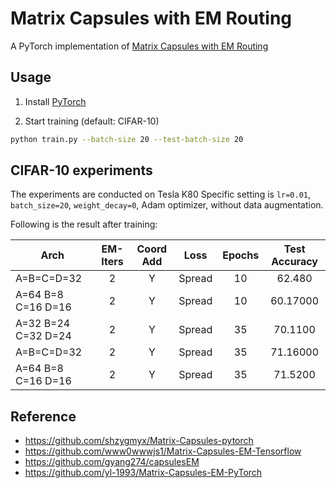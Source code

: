 # Matrix Capsules with EM Routing
A PyTorch implementation of [Matrix Capsules with EM Routing](https://openreview.net/pdf?id=HJWLfGWRb)

## Usage
1. Install [PyTorch](http://pytorch.org/)

2. Start training (default: CIFAR-10)
```bash
python train.py --batch-size 20 --test-batch-size 20
```


## CIFAR-10 experiments

The experiments are conducted on Tesla K80
Specific setting is `lr=0.01`, `batch_size=20`, `weight_decay=0`, Adam optimizer, without data augmentation.

Following is the result after training:

| Arch | EM-Iters | Coord Add | Loss | Epochs | Test Accuracy |
| ---- |:-----:|:---------:|:----:|:--:|:-------------:|
| A=B=C=D=32        | 2 | Y | Spread    | 10 |  62.480   |
| A=64 B=8 C=16 D=16        | 2 | Y | Spread    | 10 |  60.17000   |
| A=32 B=24 C=32 D=24        | 2 | Y | Spread    | 35 |  70.1100   |
| A=B=C=D=32        | 2 | Y | Spread    | 35 |  71.16000   |
| A=64 B=8 C=16 D=16        | 2 | Y | Spread    | 35 |  71.5200   |




## Reference
- https://github.com/shzygmyx/Matrix-Capsules-pytorch
- https://github.com/www0wwwjs1/Matrix-Capsules-EM-Tensorflow
- https://github.com/gyang274/capsulesEM
- https://github.com/yl-1993/Matrix-Capsules-EM-PyTorch
